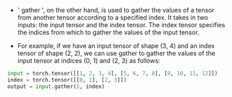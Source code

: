 - ' gather ', on the other hand, is used to gather the values of a tensor from another tensor according to a specified index. It takes in two inputs: the input 
  tensor and the index tensor. The index tensor specifies the indices from which to gather the values of the input tensor.

- For example, if we have an input tensor of shape (3, 4) and an index tensor of shape (2, 2), we can use gather to gather the values of the input tensor at 
  indices (0, 1) and (2, 3) as follows:
  
```python
input = torch.tensor([[1, 2, 3, 4], [5, 6, 7, 8], [9, 10, 11, 12]])
index = torch.tensor([[0, 1], [2, 3]])
output = input.gather(1, index)
```
